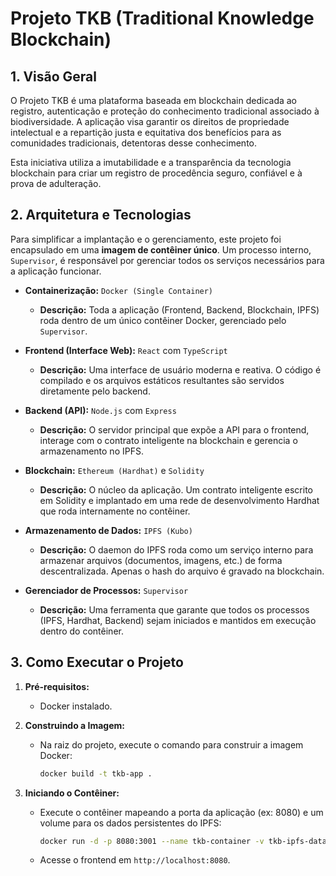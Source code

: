 # Projeto TKB (Traditional Knowledge Blockchain)

## 1. Visão Geral

O Projeto TKB é uma plataforma baseada em blockchain dedicada ao registro, autenticação e proteção do conhecimento tradicional associado à biodiversidade. A aplicação visa garantir os direitos de propriedade intelectual e a repartição justa e equitativa dos benefícios para as comunidades tradicionais, detentoras desse conhecimento.

Esta iniciativa utiliza a imutabilidade e a transparência da tecnologia blockchain para criar um registro de procedência seguro, confiável e à prova de adulteração.

## 2. Arquitetura e Tecnologias

Para simplificar a implantação e o gerenciamento, este projeto foi encapsulado em uma **imagem de contêiner único**. Um processo interno, `Supervisor`, é responsável por gerenciar todos os serviços necessários para a aplicação funcionar.

- **Containerização:** `Docker (Single Container)`
  - **Descrição:** Toda a aplicação (Frontend, Backend, Blockchain, IPFS) roda dentro de um único contêiner Docker, gerenciado pelo `Supervisor`.

- **Frontend (Interface Web):** `React` com `TypeScript`
  - **Descrição:** Uma interface de usuário moderna e reativa. O código é compilado e os arquivos estáticos resultantes são servidos diretamente pelo backend.

- **Backend (API):** `Node.js` com `Express`
  - **Descrição:** O servidor principal que expõe a API para o frontend, interage com o contrato inteligente na blockchain e gerencia o armazenamento no IPFS.

- **Blockchain:** `Ethereum (Hardhat)` e `Solidity`
  - **Descrição:** O núcleo da aplicação. Um contrato inteligente escrito em Solidity e implantado em uma rede de desenvolvimento Hardhat que roda internamente no contêiner.

- **Armazenamento de Dados:** `IPFS (Kubo)`
  - **Descrição:** O daemon do IPFS roda como um serviço interno para armazenar arquivos (documentos, imagens, etc.) de forma descentralizada. Apenas o hash do arquivo é gravado na blockchain.

- **Gerenciador de Processos:** `Supervisor`
  - **Descrição:** Uma ferramenta que garante que todos os processos (IPFS, Hardhat, Backend) sejam iniciados e mantidos em execução dentro do contêiner.

## 3. Como Executar o Projeto

1.  **Pré-requisitos:**
    -   Docker instalado.

2.  **Construindo a Imagem:**
    -   Na raiz do projeto, execute o comando para construir a imagem Docker:
        ```bash
        docker build -t tkb-app .
        ```

3.  **Iniciando o Contêiner:**
    -   Execute o contêiner mapeando a porta da aplicação (ex: 8080) e um volume para os dados persistentes do IPFS:
        ```bash
        docker run -d -p 8080:3001 --name tkb-container -v tkb-ipfs-data:/data/ipfs tkb-app
        ```
    -   Acesse o frontend em `http://localhost:8080`.